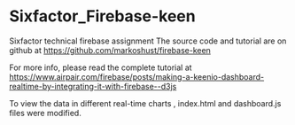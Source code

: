 # Sixfactor_Firebase-keen
Sixfactor technical firebase assignment
The source code and tutorial are on github at https://github.com/markoshust/firebase-keen

For more info, please read the complete tutorial at https://www.airpair.com/firebase/posts/making-a-keenio-dashboard-realtime-by-integrating-it-with-firebase--d3js

To view the data in different real-time charts , index.html and dashboard.js files were modified.
